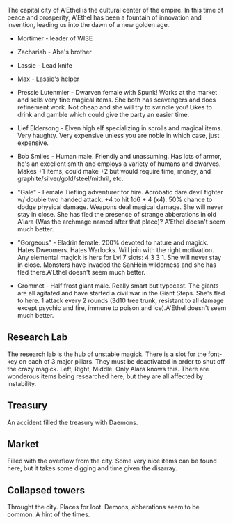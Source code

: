The capital city of A'Ethel is the cultural center of the empire. In this time of peace and prosperity, A'Ethel has been a fountain of innovation and invention, leading us into the dawn of a new golden age.

* Mortimer - leader of WISE
* Zachariah - Abe's brother
* Lassie - Lead knife
* Max - Lassie's helper

* Pressie Lutenmier - Dwarven female with Spunk! Works at the market and sells very fine magical items. She both has scavengers and does refinement work. Not cheap and she will try to swindle you! Likes to drink and gamble which could give the party an easier time.
* Lief Eldersong - Elven high elf specializing in scrolls and magical items. Very haughty. Very expensive unless you are noble in which case, just expensive.
* Bob Smiles - Human male. Friendly and unassuming.  Has lots of armor, he's an excellent smith and employs a variety of humans and dwarves. Makes +1 items, could make +2 but would require time, money, and graphite/silver/gold/steel/mithril, etc.
* "Gale" - Female Tiefling adventurer for hire. Acrobatic dare devil fighter w/ double two handed attack. +4 to hit 1d6 + 4 (x4). 50% chance to dodge physical damage. Weapons deal magical damage. She will never stay in close. She has fled the presence of strange abberations in old A'lara (Was the archmage named after that place)? A'Ethel doesn't seem much better.
* "Gorgeous" - Eladrin female. 200% devoted to nature and magick. Hates Dweomers. Hates Warlocks. Will join with the right motivation.  Any elemental magick is hers for Lvl 7 slots: 4  3  3  1. She will never stay in close. Monsters have invaded the SanHein wilderness and she has fled there.A'Ethel doesn't seem much better.
* Grommet - Half frost giant male. Really smart but typecast. The giants are all agitated and have started a civil war in the Giant Steps.  She's fled to here. 1 attack every 2 rounds (3d10 tree trunk, resistant to all damage except psychic and fire, immune to poison and ice).A'Ethel doesn't seem much better.

## Research Lab
The research lab is the hub of unstable magick.  There is a slot for the font-key on each  of 3 major pillars.  They must be deactivated in order to shut off the crazy magick.  Left, Right, Middle.  Only Alara knows this.  There are wonderous items being researched here, but they are all affected by instability.

## Treasury
An accident filled the treasury with Daemons.

## Market
Filled with the overflow from the city. Some very nice items can be found here, but it takes some digging and time given the disarray.

## Collapsed towers
Throught the city. Places for loot.  Demons, abberations seem to be common.  A hint of the times.